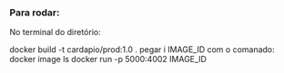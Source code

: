 ### Para rodar:
No terminal do diretório:

docker build -t cardapio/prod:1.0 .
pegar i IMAGE_ID com o comanado: docker image ls
docker run -p 5000:4002 IMAGE_ID